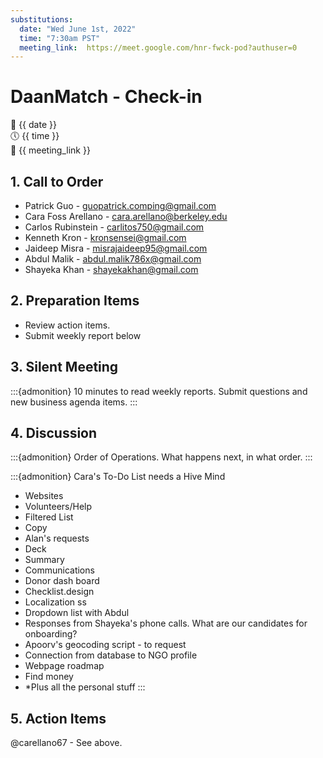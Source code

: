 ```yaml
---
substitutions:
  date: "Wed June 1st, 2022"
  time: "7:30am PST"
  meeting_link:  https://meet.google.com/hnr-fwck-pod?authuser=0
---
```


# DaanMatch - Check-in

📅 {{ date }} <br>
🕔 {{ time }} <br>
🔗 {{ meeting_link }} <br>

## 1. Call to Order

- Patrick Guo - guopatrick.comping@gmail.com
- Cara Foss Arellano - cara.arellano@berkeley.edu
- Carlos Rubinstein - carlitos750@gmail.com
- Kenneth Kron - kronsensei@gmail.com
- Jaideep Misra - misrajaideep95@gmail.com
- Abdul Malik - abdul.malik786x@gmail.com 
- Shayeka Khan - shayekakhan@gmail.com

## 2. Preparation Items

- Review action items.
- Submit weekly report below

## 3. Silent Meeting

:::{admonition} 10 minutes to read weekly reports.
Submit questions and new business agenda items.
:::

## 4. Discussion

:::{admonition} Order of Operations.
What happens next, in what order.
:::

:::{admonition} Cara's To-Do List needs a Hive Mind

- Websites
- Volunteers/Help
- Filtered List
- Copy
- Alan's requests
- Deck
- Summary
- Communications
- Donor dash board
- Checklist.design
- Localization ss
- Dropdown list with Abdul
- Responses from Shayeka's phone calls. What are our candidates for onboarding?
- Apoorv's geocoding script - to request
- Connection from database to NGO profile
- Webpage roadmap
- Find money
- *Plus all the personal stuff
:::

## 5. Action Items

@carellano67 - See above.
